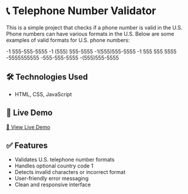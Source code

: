 # 📞 Telephone Number Validator
This is a simple project that checks if a phone number is valid in the U.S. Phone numbers can have various formats in the U.S.
Below are some examples of valid formats for U.S. phone numbers:

-1 555-555-5555
-1 (555) 555-5555
-1(555)555-5555
-1 555 555 5555
-5555555555
-555-555-5555
-(555)555-5555

## 🛠️  Technologies Used
- HTML, CSS, JavaScript

## 🚀 Live Demo
[🔗 View Live Demo ](https://eymiescarlet.github.io/phone-number-validator/)

## ✅ Features
- Validates U.S. telephone number formats
- Handles optional country code 1
- Detects invalid characters or incorrect format
- User-friendly error messaging
- Clean and responsive interface
